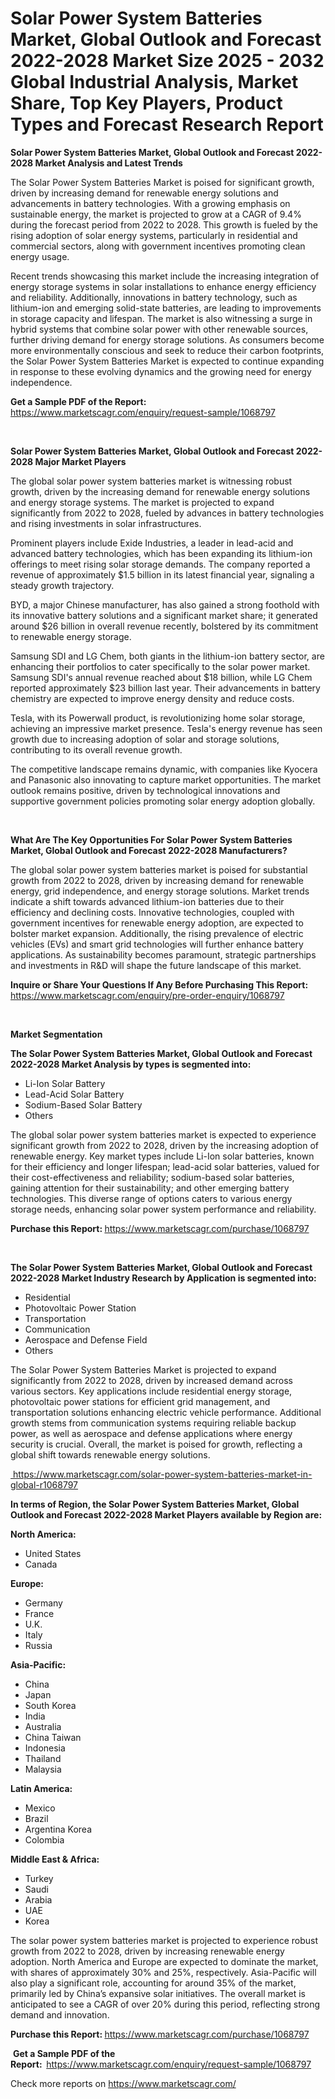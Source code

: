 <p><h1>Solar Power System Batteries Market, Global Outlook and Forecast 2022-2028 Market Size 2025 - 2032 Global Industrial Analysis, Market Share, Top Key Players, Product Types and Forecast Research Report</h1></p><p><strong>Solar Power System Batteries Market, Global Outlook and Forecast 2022-2028 Market Analysis and Latest Trends</strong></p>
<p><p>The Solar Power System Batteries Market is poised for significant growth, driven by increasing demand for renewable energy solutions and advancements in battery technologies. With a growing emphasis on sustainable energy, the market is projected to grow at a CAGR of 9.4% during the forecast period from 2022 to 2028. This growth is fueled by the rising adoption of solar energy systems, particularly in residential and commercial sectors, along with government incentives promoting clean energy usage.</p><p>Recent trends showcasing this market include the increasing integration of energy storage systems in solar installations to enhance energy efficiency and reliability. Additionally, innovations in battery technology, such as lithium-ion and emerging solid-state batteries, are leading to improvements in storage capacity and lifespan. The market is also witnessing a surge in hybrid systems that combine solar power with other renewable sources, further driving demand for energy storage solutions. As consumers become more environmentally conscious and seek to reduce their carbon footprints, the Solar Power System Batteries Market is expected to continue expanding in response to these evolving dynamics and the growing need for energy independence.</p></p>
<p><strong>Get a Sample PDF of the Report:&nbsp;</strong> <a href="https://www.marketscagr.com/enquiry/request-sample/1068797?utm_campaign=3447&utm_medium=2&utm_source=Github&utm_content=ia&utm_term=21032025&utm_id=solar-power-system-batteries-market-global-outlook-and-forecast-2022-2028">https://www.marketscagr.com/enquiry/request-sample/1068797</a></p>
<p>&nbsp;</p>
<p><strong>Solar Power System Batteries Market, Global Outlook and Forecast 2022-2028 Major Market Players</strong></p>
<p><p>The global solar power system batteries market is witnessing robust growth, driven by the increasing demand for renewable energy solutions and energy storage systems. The market is projected to expand significantly from 2022 to 2028, fueled by advances in battery technologies and rising investments in solar infrastructures.</p><p>Prominent players include Exide Industries, a leader in lead-acid and advanced battery technologies, which has been expanding its lithium-ion offerings to meet rising solar storage demands. The company reported a revenue of approximately $1.5 billion in its latest financial year, signaling a steady growth trajectory.</p><p>BYD, a major Chinese manufacturer, has also gained a strong foothold with its innovative battery solutions and a significant market share; it generated around $26 billion in overall revenue recently, bolstered by its commitment to renewable energy storage.</p><p>Samsung SDI and LG Chem, both giants in the lithium-ion battery sector, are enhancing their portfolios to cater specifically to the solar power market. Samsung SDI's annual revenue reached about $18 billion, while LG Chem reported approximately $23 billion last year. Their advancements in battery chemistry are expected to improve energy density and reduce costs.</p><p>Tesla, with its Powerwall product, is revolutionizing home solar storage, achieving an impressive market presence. Tesla's energy revenue has seen growth due to increasing adoption of solar and storage solutions, contributing to its overall revenue growth.</p><p>The competitive landscape remains dynamic, with companies like Kyocera and Panasonic also innovating to capture market opportunities. The market outlook remains positive, driven by technological innovations and supportive government policies promoting solar energy adoption globally.</p></p>
<p>&nbsp;</p>
<p><strong>What Are The Key Opportunities For Solar Power System Batteries Market, Global Outlook and Forecast 2022-2028 Manufacturers?</strong></p>
<p><p>The global solar power system batteries market is poised for substantial growth from 2022 to 2028, driven by increasing demand for renewable energy, grid independence, and energy storage solutions. Market trends indicate a shift towards advanced lithium-ion batteries due to their efficiency and declining costs. Innovative technologies, coupled with government incentives for renewable energy adoption, are expected to bolster market expansion. Additionally, the rising prevalence of electric vehicles (EVs) and smart grid technologies will further enhance battery applications. As sustainability becomes paramount, strategic partnerships and investments in R&D will shape the future landscape of this market.</p></p>
<p><strong>Inquire or Share Your Questions If Any Before Purchasing This Report:</strong> <a href="https://www.marketscagr.com/enquiry/pre-order-enquiry/1068797?utm_campaign=3447&utm_medium=2&utm_source=Github&utm_content=ia&utm_term=21032025&utm_id=solar-power-system-batteries-market-global-outlook-and-forecast-2022-2028">https://www.marketscagr.com/enquiry/pre-order-enquiry/1068797</a></p>
<p>&nbsp;</p>
<p><strong>Market Segmentation</strong></p>
<p><strong>The Solar Power System Batteries Market, Global Outlook and Forecast 2022-2028 Market Analysis by types is segmented into:</strong></p>
<p><ul><li>Li-Ion Solar Battery</li><li>Lead-Acid Solar Battery</li><li>Sodium-Based Solar Battery</li><li>Others</li></ul></p>
<p><p>The global solar power system batteries market is expected to experience significant growth from 2022 to 2028, driven by the increasing adoption of renewable energy. Key market types include Li-Ion solar batteries, known for their efficiency and longer lifespan; lead-acid solar batteries, valued for their cost-effectiveness and reliability; sodium-based solar batteries, gaining attention for their sustainability; and other emerging battery technologies. This diverse range of options caters to various energy storage needs, enhancing solar power system performance and reliability.</p></p>
<p><strong>Purchase this Report:&nbsp;</strong><a href="https://www.marketscagr.com/purchase/1068797?utm_campaign=3447&utm_medium=2&utm_source=Github&utm_content=ia&utm_term=21032025&utm_id=solar-power-system-batteries-market-global-outlook-and-forecast-2022-2028">https://www.marketscagr.com/purchase/1068797</a></p>
<p>&nbsp;</p>
<p><strong>The Solar Power System Batteries Market, Global Outlook and Forecast 2022-2028 Market Industry Research by Application is segmented into:</strong></p>
<p><ul><li>Residential</li><li>Photovoltaic Power Station</li><li>Transportation</li><li>Communication</li><li>Aerospace and Defense Field</li><li>Others</li></ul></p>
<p><p>The Solar Power System Batteries Market is projected to expand significantly from 2022 to 2028, driven by increased demand across various sectors. Key applications include residential energy storage, photovoltaic power stations for efficient grid management, and transportation solutions enhancing electric vehicle performance. Additional growth stems from communication systems requiring reliable backup power, as well as aerospace and defense applications where energy security is crucial. Overall, the market is poised for growth, reflecting a global shift towards renewable energy solutions.</p></p>
<p><a href="https://www.marketscagr.com/solar-power-system-batteries-market-in-global-r1068797?utm_campaign=3447&utm_medium=2&utm_source=Github&utm_content=ia&utm_term=21032025&utm_id=solar-power-system-batteries-market-global-outlook-and-forecast-2022-2028">&nbsp;https://www.marketscagr.com/solar-power-system-batteries-market-in-global-r1068797</a></p>
<p><strong>In terms of Region, the Solar Power System Batteries Market, Global Outlook and Forecast 2022-2028 Market Players available by Region are:</strong></p>
<p>
    <p> <strong> North America: </strong>
        <ul>
            <li>United States</li>
            <li>Canada</li>
        </ul>
        </p> 
    <p> <strong> Europe: </strong>
        <ul>
            <li>Germany</li>
            <li>France</li>
            <li>U.K.</li>
            <li>Italy</li>
            <li>Russia</li>
        </ul>
        </p> 
    <p> <strong> Asia-Pacific: </strong>
        <ul>
            <li>China</li>
            <li>Japan</li>
            <li>South Korea</li>
            <li>India</li>
            <li>Australia</li>
            <li>China Taiwan</li>
            <li>Indonesia</li>
            <li>Thailand</li>
            <li>Malaysia</li>
        </ul>
        </p> 
    <p> <strong> Latin America: </strong>
        <ul>
            <li>Mexico</li>
            <li>Brazil</li>
            <li>Argentina Korea</li>
            <li>Colombia</li>
        </ul>
        </p> 
    <p> <strong> Middle East & Africa: </strong>
        <ul>
            <li>Turkey</li>
            <li>Saudi</li>
            <li>Arabia</li>
            <li>UAE</li>
            <li>Korea</li>
        </ul>
    </p>
    </p>
<p><p>The solar power system batteries market is projected to experience robust growth from 2022 to 2028, driven by increasing renewable energy adoption. North America and Europe are expected to dominate the market, with shares of approximately 30% and 25%, respectively. Asia-Pacific will also play a significant role, accounting for around 35% of the market, primarily led by China’s expansive solar initiatives. The overall market is anticipated to see a CAGR of over 20% during this period, reflecting strong demand and innovation.</p></p>
<p><strong>Purchase this Report: </strong><a href="https://www.marketscagr.com/purchase/1068797?utm_campaign=3447&utm_medium=2&utm_source=Github&utm_content=ia&utm_term=21032025&utm_id=solar-power-system-batteries-market-global-outlook-and-forecast-2022-2028">https://www.marketscagr.com/purchase/1068797</a></p>
<p>&nbsp;<strong>Get a Sample PDF of the Report:&nbsp;&nbsp;</strong><a href="https://www.marketscagr.com/enquiry/request-sample/1068797?utm_campaign=3447&utm_medium=2&utm_source=Github&utm_content=ia&utm_term=21032025&utm_id=solar-power-system-batteries-market-global-outlook-and-forecast-2022-2028">https://www.marketscagr.com/enquiry/request-sample/1068797</a></p>
<p><strong></strong></p>
<p>Check more reports on <a href="https://www.marketscagr.com/?utm_campaign=3447&utm_medium=2&utm_source=Github&utm_content=ia&utm_term=21032025&utm_id=solar-power-system-batteries-market-global-outlook-and-forecast-2022-2028">https://www.marketscagr.com/</a></p>